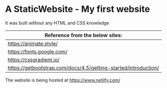 # A StaticWebsite - My first website
It was built without any HTML and CSS knowledge

| Reference from the below sites:                                 |
|-----------------------------------------------------------------|
| https://animate.style/                                          |
| https://fonts.google.com/                                       |
| https://cssgradient.io/                                         |
| https://getbootstrap.com/docs/4.5/getting-started/introduction/ |

The website is being hosted at https://www.netlify.com/
